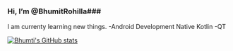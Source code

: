 ### Hi, I’m @BhumitRohilla###

I am currenty learning new things.
-Android Development Native Kotlin
-QT

[![Bhumti's GitHub stats](https://github-readme-stats.vercel.app/api?username=anuraghazra)](https://github.com/anuraghazra/github-readme-stats)
